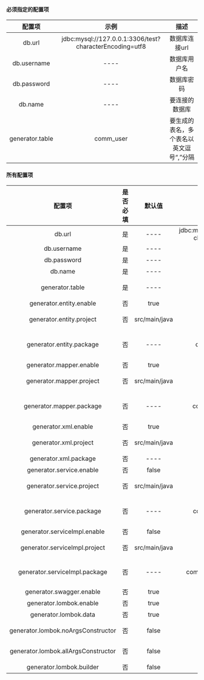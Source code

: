 #### 必须指定的配置项
| 配置项 | 示例| 描述|
| :---: | :---: | :---: |
| db.url |  jdbc&#58;mysql://127.0.0.1:3306/test?characterEncoding=utf8 | 数据库连接url |
| db.username | ---- | 数据库用户名 |
| db.password | ---- | 数据库密码 |
| db.name | ---- | 要连接的数据库 |
| generator.table | comm_user | 要生成的表名，多个表名以英文逗号“,”分隔 |

#### 所有配置项
| 配置项 | 是否必填 | 默认值 |示例| 描述|
|  :---:  | :---: |  :---:  | :---: | :---: |
| db.url | 是 | ---- |  jdbc&#58;mysql://127.0.0.1:3306/test?characterEncoding=utf8 | 数据库连接url |
| db.username | 是 | ---- |---- | 数据库用户名 |
| db.password | 是 | ---- |---- | 数据库密码 |
| db.name | 是 | ---- |---- | 要连接的数据库 |
| generator.table | 是 | ---- |comm_user | 要生成的表名，多个表名以英文逗号“,”分隔 |
| generator.entity.enable | 否 | true | true/false | 是否生成entity |
| generator.entity.project | 否 | src/main/java | ---- | entity生成位置，默认是单模块应用 |
| generator.entity.package | 否 | ---- | com.github.lyrric.entity | entity包名，当generator.entity.enable为true时，必须指定 |
| generator.mapper.enable | 否 | true | true/false | 是否生成mapper |
| generator.mapper.project | 否 | src/main/java | ---- | mapper生成位置，默认是单模块应用 |
| generator.mapper.package | 否 | ---- |com.github.lyrric.mapper | mapper包名，当generator.mapper.enable为true时，必须指定 |
| generator.xml.enable | 否 | true | true/false | 是否生成xml |
| generator.xml.project | 否 | src/main/java | ---- | xml生成位置，默认是单模块应用 |
| generator.xml.package | 否 | ---- | resources/mapper | xml生成路径 |
| generator.service.enable | 否 | false | true/false | 是否生成service |
| generator.service.project | 否 | src/main/java | ---- | service生成位置，默认是单模块应用 |
| generator.service.package | 否 | ---- |com.github.lyrric.service | service包名，当generator.mapper.enable为true时，必须指定 |
| generator.serviceImpl.enable | 否 | false | true/false | 是否生成serviceImpl |
| generator.serviceImpl.project | 否 | src/main/java | ---- | serviceImpl生成位置，默认是单模块应用 |
| generator.serviceImpl.package | 否 | ---- |com.github.lyrric.service.impl |serviceImpl包名，当generator.serviceImpl.enable为true时，必须指定 |
| generator.swagger.enable | 否 | true | true/false | entity是否生成swagger注解 |
| generator.lombok.enable | 否 | true | true/false | entity是否支持lombok |
| generator.lombok.data | 否 | true | true/false | entity是否生成&#64;Data注解 |
| generator.lombok.noArgsConstructor | 否 | false | true/false | entity是否生成&#64;NoArgsConstructor注解 |
| generator.lombok.allArgsConstructor | 否 | false | true/false | entity是否生成&#64;AllArgsConstructor注解 |
| generator.lombok.builder | 否 | false | true/false | entity是否生成&#64;Builder注解 |




